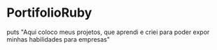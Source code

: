 # PortifolioRuby
puts "Aqui coloco meus projetos, que aprendi e criei para poder expor minhas habilidades para empresas"
